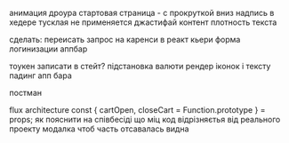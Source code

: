 анимация дроура
стартовая страница - с прокруткой вниз
надпись в хедере тусклая
не применяется джастифай контент
плотность текста

сделать:
переисать запрос на каренси в реакт кьери
форма логинизации
аппбар


тоукен записати в стейт?
підстановка валюти
рендер іконок і тексту
падинг апп бара

постман 

flux architecture
const { cartOpen, closeCart = Function.prototype } = props;
як пояснити на співбесіді що міц код відрізняєтья від реального проекту
модалка чтоб часть отсавалась видна

